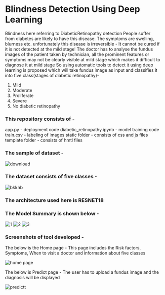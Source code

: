 
# Blindness Detection Using Deep Learning

Blindness here referring to DiabeticRetinopathy detection
People suffer from diabetes are likely to have this disease.
The symptoms are swelling, blurness etc.
unfortunately this disease is irreversible - It cannot be cured if it is not detected at the mild stage!
The doctor has to analyse the fundus images of the patient taken by technician, 
all the prominent features or symptoms may not be clearly visible at mild stage which makes it difficult to diagnose it at mild stage
So using automatic tools to detect it using deep learning is proposed which will take fundus image as input and classifies it into five class(stages of diabetic retinopathy)-
1. Mild
2. Moderate
3. Proliferate
4. Severe
5. No diabetic retinopathy

### This repository consists of -
app.py - deployment code
diabetic_retinopathy.ipynb - model training code
train.csv - labeling of images 
static folder - consists of css and js files
template folder - consists of hmtl files

### The sample of dataset -
![download](https://user-images.githubusercontent.com/66114853/144719873-66906303-d64d-4628-9fbd-c2250995b2b6.png)


### The dataset consists of five classes -
![bkkhb](https://user-images.githubusercontent.com/66114853/144719867-6ea45e8d-6626-4159-becb-fa8bfd8a0034.PNG)


### The architecture used here is RESNET18
### The Model Summary is shown below -
![1](https://user-images.githubusercontent.com/66114853/144719617-56b204c8-c477-4286-a0b3-af154be40589.PNG)
![2](https://user-images.githubusercontent.com/66114853/144719842-e7b3c478-25fb-4331-892b-5d718e4b8047.PNG)
![3](https://user-images.githubusercontent.com/66114853/144719849-dddd2296-b74b-4103-8269-bad818ad3eb9.PNG)


### Screenshots of tool developed -
The below is the Home page - This page includes the Risk factors, Symptoms, When to visit a doctor and information about five classes

![home page](https://user-images.githubusercontent.com/66114853/144719894-20d1b254-206c-478b-a946-7ea82b460fac.PNG)


The below is Predict page - The user has to upload a fundus image and the diagnosis will be displayed

![predictt](https://user-images.githubusercontent.com/66114853/144719978-928f44b5-c5f9-4e81-8268-c581f5817a6e.PNG)
